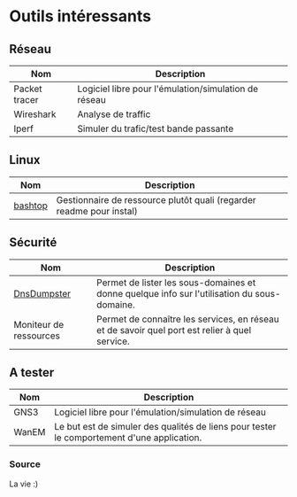 # Outils intéressants


## Réseau

| Nom  | Description                                          |
| ---- | ---------------------------------------------------- |
| Packet tracer | Logiciel libre pour l'émulation/simulation de réseau |
| Wireshark | Analyse de traffic  |
| Iperf | Simuler du trafic/test bande passante                                                      |



## Linux

| Nom  | Description                                          |
| ---- | ---------------------------------------------------- |
| [bashtop](https://github.com/aristocratos/bashtop) | Gestionnaire de ressource plutôt quali (regarder readme pour instal) |

## Sécurité

| Nom   | Description                                                                                |
| ----- | ------------------------------------------------------------------------------------------ |
| [DnsDumpster](https://dnsdumpster.com/) | Permet de lister les sous-domaines et donne quelque info sur l'utilisation du sous-domaine. |
| Moniteur de ressources | Permet de connaître les services, en réseau et de savoir quel port est relier à quel service. |

## A tester

| Nom  | Description                                          |
| ---- | ---------------------------------------------------- |
| GNS3 | Logiciel libre pour l'émulation/simulation de réseau |
| WanEM | Le but est de simuler des qualités de liens pour tester le comportement d'une application. |

### Source

La vie :)